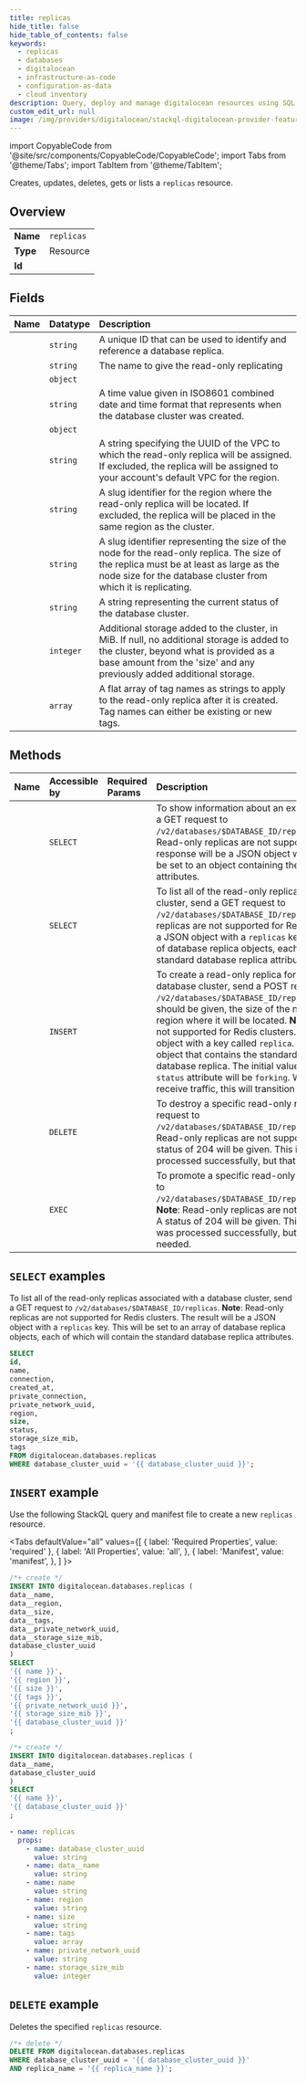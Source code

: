 ```yaml
---
title: replicas
hide_title: false
hide_table_of_contents: false
keywords:
  - replicas
  - databases
  - digitalocean
  - infrastructure-as-code
  - configuration-as-data
  - cloud inventory
description: Query, deploy and manage digitalocean resources using SQL
custom_edit_url: null
image: /img/providers/digitalocean/stackql-digitalocean-provider-featured-image.png
---
```


import CopyableCode from '@site/src/components/CopyableCode/CopyableCode';
import Tabs from '@theme/Tabs';
import TabItem from '@theme/TabItem';

Creates, updates, deletes, gets or lists a <code>replicas</code> resource.

## Overview
<table><tbody>
<tr><td><b>Name</b></td><td><code>replicas</code></td></tr>
<tr><td><b>Type</b></td><td>Resource</td></tr>
<tr><td><b>Id</b></td><td><CopyableCode code="digitalocean.databases.replicas" /></td></tr>
</tbody></table>

## Fields
| Name | Datatype | Description |
|:-----|:---------|:------------|
| <CopyableCode code="id" /> | `string` | A unique ID that can be used to identify and reference a database replica. |
| <CopyableCode code="name" /> | `string` | The name to give the read-only replicating |
| <CopyableCode code="connection" /> | `object` |  |
| <CopyableCode code="created_at" /> | `string` | A time value given in ISO8601 combined date and time format that represents when the database cluster was created. |
| <CopyableCode code="private_connection" /> | `object` |  |
| <CopyableCode code="private_network_uuid" /> | `string` | A string specifying the UUID of the VPC to which the read-only replica will be assigned. If excluded, the replica will be assigned to your account's default VPC for the region. |
| <CopyableCode code="region" /> | `string` | A slug identifier for the region where the read-only replica will be located. If excluded, the replica will be placed in the same region as the cluster. |
| <CopyableCode code="size" /> | `string` | A slug identifier representing the size of the node for the read-only replica. The size of the replica must be at least as large as the node size for the database cluster from which it is replicating. |
| <CopyableCode code="status" /> | `string` | A string representing the current status of the database cluster. |
| <CopyableCode code="storage_size_mib" /> | `integer` | Additional storage added to the cluster, in MiB. If null, no additional storage is added to the cluster, beyond what is provided as a base amount from the 'size' and any previously added additional storage. |
| <CopyableCode code="tags" /> | `array` | A flat array of tag names as strings to apply to the read-only replica after it is created. Tag names can either be existing or new tags. |

## Methods
| Name | Accessible by | Required Params | Description |
|:-----|:--------------|:----------------|:------------|
| <CopyableCode code="databases_get_replica" /> | `SELECT` | <CopyableCode code="database_cluster_uuid, replica_name" /> | To show information about an existing database replica, send a GET request to `/v2/databases/$DATABASE_ID/replicas/$REPLICA_NAME`. **Note**: Read-only replicas are not supported for Redis clusters. The response will be a JSON object with a `replica key`. This will be set to an object containing the standard database replica attributes. |
| <CopyableCode code="databases_list_replicas" /> | `SELECT` | <CopyableCode code="database_cluster_uuid" /> | To list all of the read-only replicas associated with a database cluster, send a GET request to `/v2/databases/$DATABASE_ID/replicas`. **Note**: Read-only replicas are not supported for Redis clusters. The result will be a JSON object with a `replicas` key. This will be set to an array of database replica objects, each of which will contain the standard database replica attributes. |
| <CopyableCode code="databases_create_replica" /> | `INSERT` | <CopyableCode code="database_cluster_uuid, data__name" /> | To create a read-only replica for a PostgreSQL or MySQL database cluster, send a POST request to `/v2/databases/$DATABASE_ID/replicas` specifying the name it should be given, the size of the node to be used, and the region where it will be located. **Note**: Read-only replicas are not supported for Redis clusters. The response will be a JSON object with a key called `replica`. The value of this will be an object that contains the standard attributes associated with a database replica. The initial value of the read-only replica's `status` attribute will be `forking`. When the replica is ready to receive traffic, this will transition to `active`. |
| <CopyableCode code="databases_destroy_replica" /> | `DELETE` | <CopyableCode code="database_cluster_uuid, replica_name" /> | To destroy a specific read-only replica, send a DELETE request to `/v2/databases/$DATABASE_ID/replicas/$REPLICA_NAME`. **Note**: Read-only replicas are not supported for Redis clusters. A status of 204 will be given. This indicates that the request was processed successfully, but that no response body is needed. |
| <CopyableCode code="databases_promote_replica" /> | `EXEC` | <CopyableCode code="database_cluster_uuid, replica_name" /> | To promote a specific read-only replica, send a PUT request to `/v2/databases/$DATABASE_ID/replicas/$REPLICA_NAME/promote`. **Note**: Read-only replicas are not supported for Redis clusters. A status of 204 will be given. This indicates that the request was processed successfully, but that no response body is needed. |

## `SELECT` examples

To list all of the read-only replicas associated with a database cluster, send a GET request to `/v2/databases/$DATABASE_ID/replicas`. **Note**: Read-only replicas are not supported for Redis clusters. The result will be a JSON object with a `replicas` key. This will be set to an array of database replica objects, each of which will contain the standard database replica attributes.


```sql
SELECT
id,
name,
connection,
created_at,
private_connection,
private_network_uuid,
region,
size,
status,
storage_size_mib,
tags
FROM digitalocean.databases.replicas
WHERE database_cluster_uuid = '{{ database_cluster_uuid }}';
```
## `INSERT` example

Use the following StackQL query and manifest file to create a new <code>replicas</code> resource.

<Tabs
    defaultValue="all"
    values={[
        { label: 'Required Properties', value: 'required' },
        { label: 'All Properties', value: 'all', },
        { label: 'Manifest', value: 'manifest', },
    ]
}>
<TabItem value="all">

```sql
/*+ create */
INSERT INTO digitalocean.databases.replicas (
data__name,
data__region,
data__size,
data__tags,
data__private_network_uuid,
data__storage_size_mib,
database_cluster_uuid
)
SELECT 
'{{ name }}',
'{{ region }}',
'{{ size }}',
'{{ tags }}',
'{{ private_network_uuid }}',
'{{ storage_size_mib }}',
'{{ database_cluster_uuid }}'
;
```
</TabItem>

<TabItem value="required">

```sql
/*+ create */
INSERT INTO digitalocean.databases.replicas (
data__name,
database_cluster_uuid
)
SELECT 
'{{ name }}',
'{{ database_cluster_uuid }}'
;
```
</TabItem>

<TabItem value="manifest">

```yaml
- name: replicas
  props:
    - name: database_cluster_uuid
      value: string
    - name: data__name
      value: string
    - name: name
      value: string
    - name: region
      value: string
    - name: size
      value: string
    - name: tags
      value: array
    - name: private_network_uuid
      value: string
    - name: storage_size_mib
      value: integer

```
</TabItem>
</Tabs>

## `DELETE` example

Deletes the specified <code>replicas</code> resource.

```sql
/*+ delete */
DELETE FROM digitalocean.databases.replicas
WHERE database_cluster_uuid = '{{ database_cluster_uuid }}'
AND replica_name = '{{ replica_name }}';
```
